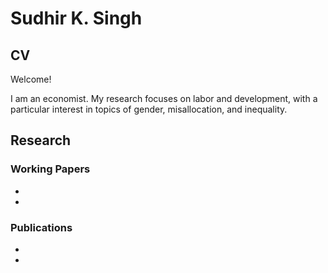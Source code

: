 # Sudhir K. Singh
## CV
Welcome!



I am an economist. My research focuses on labor and development, with a particular interest in topics of gender, misallocation, and inequality. 
## Research
### Working Papers
-
-
### Publications
-
-


